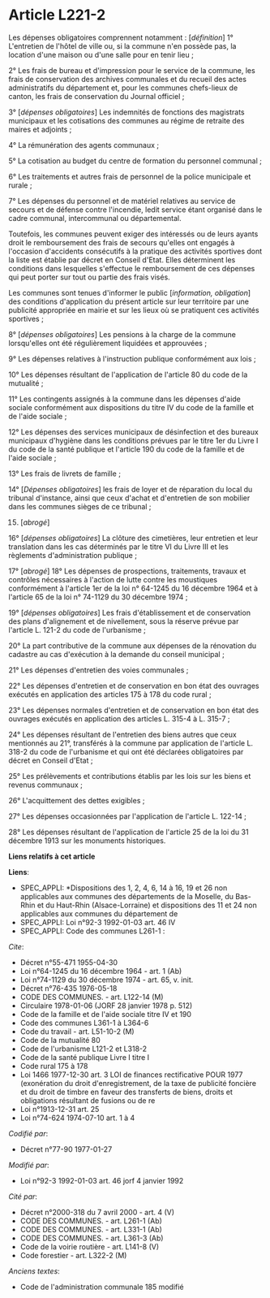 # Article L221-2

Les dépenses obligatoires comprennent notamment : [*définition*]    1° L'entretien de l'hôtel de ville ou, si la commune n'en
possède pas, la location d'une maison ou d'une salle pour en tenir lieu ;

2° Les frais de bureau et d'impression pour le service de la commune, les frais de conservation des archives communales et du
recueil des actes administratifs du département et, pour les communes chefs-lieux de canton, les frais de conservation du
Journal officiel ;

3° [*dépenses obligatoires*] Les indemnités de fonctions des magistrats municipaux et les cotisations des communes au régime
de retraite des maires et adjoints ;

4° La rémunération des agents communaux ;

5° La cotisation au budget du centre de formation du personnel communal ;

6° Les traitements et autres frais de personnel de la police municipale et rurale ;

7° Les dépenses du personnel et de matériel relatives au service de secours et de défense contre l'incendie, ledit service
étant organisé dans le cadre communal, intercommunal ou départemental.

Toutefois, les communes peuvent exiger des intéressés ou de leurs ayants droit le remboursement des frais de secours qu'elles
ont engagés à l'occasion d'accidents consécutifs à la pratique des activités sportives dont la liste est établie par décret
en Conseil d'Etat. Elles déterminent les conditions dans lesquelles s'effectue le remboursement de ces dépenses qui peut
porter sur tout ou partie des frais visés.

Les communes sont tenues d'informer le public [*information, obligation*] des conditions d'application du présent article sur
leur territoire par une publicité appropriée en mairie et sur les lieux où se pratiquent ces activités sportives ;

8° [*dépenses obligatoires*] Les pensions à la charge de la commune lorsqu'elles ont été régulièrement liquidées et
approuvées ;

9° Les dépenses relatives à l'instruction publique conformément aux lois ;

10° Les dépenses résultant de l'application de l'article 80 du code de la mutualité ;

11° Les contingents assignés à la commune dans les dépenses d'aide sociale conformément aux dispositions du titre IV du code
de la famille et de l'aide sociale ;

12° Les dépenses des services municipaux de désinfection et des bureaux municipaux d'hygiène dans les conditions prévues par
le titre 1er du Livre I du code de la santé publique et l'article 190 du code de la famille et de l'aide sociale ;

13° Les frais de livrets de famille ;

14° [*Dépenses obligatoires*] les frais de loyer et de réparation du local du tribunal d'instance, ainsi que ceux d'achat et
d'entretien de son mobilier dans les communes sièges de ce tribunal ;

15. [*abrogé*]

16° [*dépenses obligatoires*] La clôture des cimetières, leur entretien et leur translation dans les cas déterminés par le
titre VI du Livre III et les règlements d'administration publique ;

17° [*abrogé*]    18° Les dépenses de prospections, traitements, travaux et contrôles nécessaires à l'action de lutte contre
les moustiques conformément à l'article 1er de la loi n° 64-1245 du 16 décembre 1964 et à l'article 65 de la loi n° 74-1129
du 30 décembre 1974 ;

19° [*dépenses obligatoires*] Les frais d'établissement et de conservation des plans d'alignement et de nivellement, sous la
réserve prévue par l'article L. 121-2 du code de l'urbanisme ;

20° La part contributive de la commune aux dépenses de la rénovation du cadastre au cas d'exécution à la demande du conseil
municipal ;

21° Les dépenses d'entretien des voies communales ;

22° Les dépenses d'entretien et de conservation en bon état des ouvrages exécutés en application des articles 175 à 178 du
code rural ;

23° Les dépenses normales d'entretien et de conservation en bon état des ouvrages exécutés en application des articles L.
315-4 à L. 315-7 ;

24° Les dépenses résultant de l'entretien des biens autres que ceux mentionnés au 21°, transférés à la commune par
application de l'article L. 318-2 du code de l'urbanisme et qui ont été déclarées obligatoires par décret en Conseil d'Etat ;

25° Les prélèvements et contributions établis par les lois sur les biens et revenus communaux ;

26° L'acquittement des dettes exigibles ;

27° Les dépenses occasionnées par l'application de l'article L. 122-14 ;

28° Les dépenses résultant de l'application de l'article 25 de la loi du 31 décembre 1913 sur les monuments historiques.

**Liens relatifs à cet article**

**Liens**:

  - SPEC_APPLI: *Dispositions des 1, 2, 4, 6, 14 à 16, 19 et 26 non applicables aux communes des départements de la Moselle, du Bas-Rhin et du Haut-Rhin (Alsace-Lorraine) et dispositions des 11 et 24 non applicables aux communes du département de
  - SPEC_APPLI: Loi n°92-3 1992-01-03 art. 46 IV
  - SPEC_APPLI: Code des communes L261-1 :

_Cite_:

  - Décret n°55-471 1955-04-30
  - Loi n°64-1245 du 16 décembre 1964 - art. 1 (Ab)
  - Loi n°74-1129 du 30 décembre 1974 - art. 65, v. init.
  - Décret n°76-435 1976-05-18
  - CODE DES COMMUNES. - art. L122-14 (M)
  - Circulaire  1978-01-06 (JORF 28 janvier 1978 p. 512)
  - Code de la famille et de l'aide sociale titre IV et 190
  - Code des communes L361-1 à L364-6
  - Code du travail - art. L51-10-2 (M)
  - Code de la mutualité 80
  - Code de l'urbanisme L121-2 et L318-2
  - Code de la santé publique Livre I titre I
  - Code rural 175 à 178
  - Loi  1466 1977-12-30 art. 3 LOI  de finances rectificative POUR 1977 (exonération du droit d'enregistrement, de la taxe de publicité foncière et du droit de timbre en faveur des transferts de biens, droits et obligations résultant de fusions ou de re
  - Loi n°1913-12-31 art. 25
  - Loi n°74-624 1974-07-10 art. 1 à 4

_Codifié par_:

  - Décret n°77-90 1977-01-27

_Modifié par_:

  - Loi n°92-3 1992-01-03 art. 46 jorf 4 janvier 1992

_Cité par_:

  - Décret n°2000-318 du 7 avril 2000 - art. 4 (V)
  - CODE DES COMMUNES. - art. L261-1 (Ab)
  - CODE DES COMMUNES. - art. L331-1 (Ab)
  - CODE DES COMMUNES. - art. L361-3 (Ab)
  - Code de la voirie routière - art. L141-8 (V)
  - Code forestier - art. L322-2 (M)

_Anciens textes_:

  - Code de l'administration communale 185 modifié
